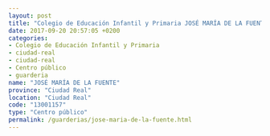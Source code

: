 ```yaml
---
layout: post
title: "Colegio de Educación Infantil y Primaria JOSÉ MARÍA DE LA FUENTE"
date: 2017-09-20 20:57:05 +0200
categories:
- Colegio de Educación Infantil y Primaria
- ciudad-real
- ciudad-real
- Centro público
- guarderia
name: "JOSÉ MARÍA DE LA FUENTE"
province: "Ciudad Real"
location: "Ciudad Real"
code: "13001157"
type: "Centro público"
permalink: /guarderias/jose-maria-de-la-fuente.html
---
```

